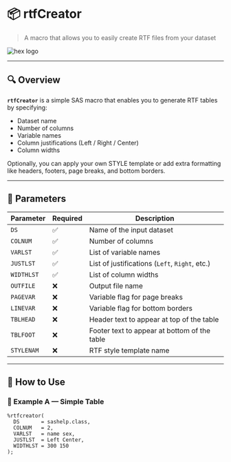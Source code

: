 # 📦 rtfCreator

> A macro that allows you to easily create RTF files from your dataset

![hex logo](path/to/icon.png)

---

## 🔍 Overview

**`rtfCreator`** is a simple SAS macro that enables you to generate RTF tables by specifying:

- Dataset name  
- Number of columns  
- Variable names  
- Column justifications (Left / Right / Center)  
- Column widths  

Optionally, you can apply your own STYLE template or add extra formatting like headers, footers, page breaks, and bottom borders.

---

## 🧾 Parameters

| Parameter    | Required | Description                                      |
|--------------|----------|--------------------------------------------------|
| `DS`         | ✅       | Name of the input dataset                        |
| `COLNUM`     | ✅       | Number of columns                                |
| `VARLST`     | ✅       | List of variable names                           |
| `JUSTLST`    | ✅       | List of justifications (`Left`, `Right`, etc.)   |
| `WIDTHLST`   | ✅       | List of column widths                            |
| `OUTFILE`    | ❌       | Output file name                                 |
| `PAGEVAR`    | ❌       | Variable flag for page breaks                    |
| `LINEVAR`    | ❌       | Variable flag for bottom borders                 |
| `TBLHEAD`    | ❌       | Header text to appear at top of the table        |
| `TBLFOOT`    | ❌       | Footer text to appear at bottom of the table     |
| `STYLENAM`   | ❌       | RTF style template name                          |

---

## 🚀 How to Use

### 📌 Example A — Simple Table
```sas
%rtfcreator(
  DS       = sashelp.class,
  COLNUM   = 2,
  VARLST   = name sex,
  JUSTLST  = Left Center,
  WIDTHLST = 300 150
);
